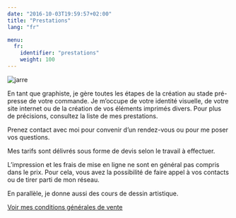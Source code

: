 ```yaml
---
date: "2016-10-03T19:59:57+02:00"
title: "Prestations"
lang: "fr"

menu:
  fr:
    identifier: "prestations"
    weight: 100
---
```


![jarre](/img/jarre.png)

En tant que graphiste, je gère toutes les étapes de la création au stade pré-presse de votre commande. Je m’occupe de votre identité visuelle, de votre site internet ou de la création de vos éléments imprimés divers. Pour plus de précisions, consultez la liste de mes prestations.

Prenez contact avec moi pour convenir d’un rendez-vous ou pour me poser vos questions.

Mes tarifs sont délivrés sous forme de devis selon le travail à effectuer.

L’impression et les frais de mise en ligne ne sont en général pas compris dans le prix. Pour cela, vous avez la possibilité de faire appel à vos contacts ou de tirer parti de mon réseau.

En parallèle, je donne aussi des cours de dessin artistique.   

[Voir mes conditions générales de vente](/files/RebeccaMeier_conditionsgenerales.pdf)
